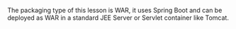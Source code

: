The packaging type of this lesson is WAR, it uses Spring Boot and can be deployed as WAR in a standard JEE Server or Servlet container like Tomcat. 
